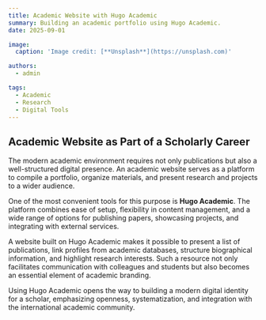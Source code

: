 ```yaml
---
title: Academic Website with Hugo Academic
summary: Building an academic portfolio using Hugo Academic.
date: 2025-09-01

image:
  caption: 'Image credit: [**Unsplash**](https://unsplash.com)'

authors:
  - admin

tags:
  - Academic
  - Research
  - Digital Tools
---
```


## Academic Website as Part of a Scholarly Career  

The modern academic environment requires not only publications but also a well-structured digital presence. An academic website serves as a platform to compile a portfolio, organize materials, and present research and projects to a wider audience.  

One of the most convenient tools for this purpose is **Hugo Academic**. The platform combines ease of setup, flexibility in content management, and a wide range of options for publishing papers, showcasing projects, and integrating with external services.  

A website built on Hugo Academic makes it possible to present a list of publications, link profiles from academic databases, structure biographical information, and highlight research interests. Such a resource not only facilitates communication with colleagues and students but also becomes an essential element of academic branding.  

Using Hugo Academic opens the way to building a modern digital identity for a scholar, emphasizing openness, systematization, and integration with the international academic community.  

